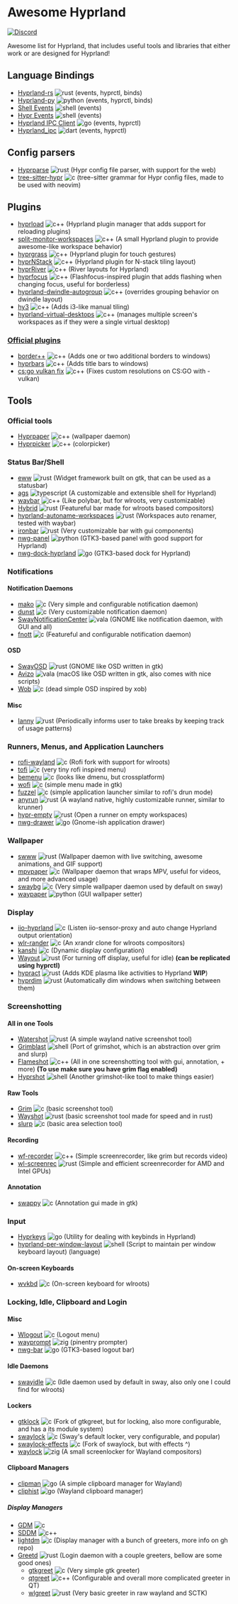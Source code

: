 # Awesome Hyprland

[![Discord](https://img.shields.io/discord/1055990214411169892?label=discord)](https://discord.gg/zzWqvcKRMy)

Awesome list for Hyprland, that includes useful tools and libraries that either work or are designed for Hyprland!

## Language Bindings

- [Hyprland-rs](https://github.com/hyprland-community/hyprland-rs) ![rust][rs] (events, hyprctl, binds)
- [Hyprland-py](https://github.com/hyprland-community/hyprland-py) ![python][py] (events, hyprctl, binds)
- [Shell Events](https://github.com/hyprwm/contrib/tree/main/shellevents) ![shell][sh] (events)
- [Hypr Events](https://github.com/vilari-mickopf/hyprevents) ![shell][sh] (events)
- [Hyprland IPC Client](https://github.com/labi-le/hyprland-ipc-client) ![go][go] (events, hyprctl)
- [Hyprland_ipc](https://github.com/FlafyDev/hyprland_ipc) ![dart][da] (events, hyprctl)

## Config parsers

- [Hyprparse](https://github.com/hyprland-community/hyprparse) ![rust][rs] (Hypr config file parser, with support for the web)
- [tree-sitter-hypr](https://github.com/luckasRanarison/tree-sitter-hypr) ![c][c] (tree-sitter grammar for Hypr config files, made to be used with neovim)

## Plugins

- [hyprload](https://github.com/Duckonaut/hyprload) ![c++][cpp] (Hyprland plugin manager that adds support for reloading plugins)
- [split-monitor-workspaces](https://github.com/Duckonaut/split-monitor-workspaces) ![c++][cpp] (A small Hyprland plugin to provide awesome-like workspace behavior)
- [hyprgrass](https://github.com/horriblename/hyprgrass) ![c++][cpp] (Hyprland plugin for touch gestures)
- [hyprNStack](https://github.com/zakk4223/hyprNStack) ![c++][cpp] (Hyprland plugin for N-stack tiling layout)
- [hyprRiver](https://github.com/zakk4223/hyprRiver) ![c++][cpp] (River layouts for Hyprland)
- [hyprfocus](https://github.com/VortexCoyote/hyprfocus) ![c++][cpp] (Flashfocus-inspired plugin that adds flashing when changing focus, useful for borderless)
- [hyprland-dwindle-autogroup](https://github.com/ItsDrike/hyprland-dwindle-autogroup) ![c++][cpp] (overrides grouping behavior on dwindle layout)
- [hy3](https://github.com/outfoxxed/hy3) ![c++][cpp] (Adds i3-like manual tiling)
- [hyprland-virtual-desktops](https://github.com/levnikmyskin/hyprland-virtual-desktops) ![c++][cpp] (manages multiple screen's workspaces as if they were a single virtual desktop)


### [Official plugins](https://github.com/hyprwm/hyprland-plugins)

- [border++](https://github.com/hyprwm/hyprland-plugins/tree/main/borders-plus-plus) ![c++][cpp] (Adds one or two additional borders to windows)
- [hyprbars](https://github.com/hyprwm/hyprland-plugins/tree/main/hyprbars) ![c++][cpp] (Adds title bars to windows)
- [cs:go vulkan fix](https://github.com/hyprwm/hyprland-plugins/tree/main/csgo-vulkan-fix) ![c++][cpp] (Fixes custom resolutions on CS:GO with -vulkan)

## Tools

### Official tools

- [Hyprpaper](https://github.com/hyprwm/hyprpaper) ![c++][cpp] (wallpaper daemon)
- [Hyprpicker](https://github.com/hyprwm/hyprpicker)  ![c++][cpp] (colorpicker)

### Status Bar/Shell

- [eww](https://github.com/elkowar/eww/) ![rust][rs] (Widget framework built on gtk, that can be used as a statusbar)
- [ags](https://github.com/Aylur/ags/wiki/) ![typescript][ts] (A customizable and extensible shell for Hyprland)
- [waybar](https://github.com/Alexays/Waybar/) ![c++][cpp] (Like polybar, but for wlroots, very customizable)
- [Hybrid](https://github.com/vars1ty/HybridBar) ![rust][rs] (Featureful bar made for wlroots based compositors)
- [hyprland-autoname-workspaces](https://github.com/cyrinux/hyprland-autoname-workspaces) ![rust][rs] (Workspaces auto renamer, tested with waybar)
- [ironbar](https://github.com/JakeStanger/ironbar) ![rust][rs] (Very customizable bar with gui components)
- [nwg-panel](https://github.com/nwg-piotr/nwg-panel) ![python][py] (GTK3-based panel with good support for Hyprland)
- [nwg-dock-hyprland](https://github.com/nwg-piotr/nwg-dock-hyprland) ![go][go] (GTK3-based dock for Hyprland)

### Notifications

#### Notification Daemons

- [mako](https://github.com/emersion/mako) ![c][c] (Very simple and configurable notification daemon)
- [dunst](https://dunst-project.org/) ![c][c] (Very customizable notification daemon)
- [SwayNotificationCenter](https://github.com/ErikReider/SwayNotificationCenter) ![vala][va] (GNOME like notification daemon, with GUI and all)
- [fnott](https://codeberg.org/dnkl/fnott) ![c][c] (Featureful and configurable notification daemon)

#### OSD

- [SwayOSD](https://github.com/ErikReider/SwayOSD) ![rust][rs] (GNOME like OSD written in gtk)
- [Avizo](https://github.com/misterdanb/avizo) ![vala][va] (macOS like OSD written in gtk, also comes with nice scripts)
- [Wob](https://github.com/francma/wob) ![c][c] (dead simple OSD inspired by xob)

#### Misc

- [Ianny](https://github.com/zer0-x/ianny) ![rust][rs] (Periodically informs user to take breaks by keeping track of usage patterns)

### Runners, Menus, and Application Launchers

- [rofi-wayland](https://github.com/lbonn/rofi) ![c][c] (Rofi fork with support for wlroots)
- [tofi](https://github.com/philj56/tofi) ![c][c] (very tiny rofi inspired menu)
- [bemenu](https://github.com/Cloudef/bemenu) ![c][c] (looks like dmenu, but crossplatform)
- [wofi](https://hg.sr.ht/~scoopta/wofi) ![c][c] (simple menu made in gtk)
- [fuzzel](https://codeberg.org/dnkl/fuzzel) ![c][c] (simple application launcher similar to rofi's drun mode)
- [anyrun](https://github.com/Kirottu/anyrun) ![rust][rs] (A wayland native, highly customizable runner, similar to krunner)
- [hypr-empty](https://github.com/nate-sys/hypr-empty) ![rust][rs] (Open a runner on empty workspaces)
- [nwg-drawer](https://github.com/nwg-piotr/nwg-drawer) ![go][go] (Gnome-ish application drawer)

### Wallpaper

- [swww](https://github.com/Horus645/swww) ![rust][rs] (Wallpaper daemon with live switching, awesome animations, and GIF support)
- [mpvpaper](https://github.com/GhostNaN/mpvpaper) ![c][c] (Wallpaper daemon that wraps MPV, useful for videos, and more advanced usage)
- [swaybg](https://github.com/swaywm/swaybg) ![c][c] (Very simple wallpaper daemon used by default on sway)
- [waypaper](https://github.com/anufrievroman/waypaper) ![python][py] (GUI wallpaper setter)

### Display

- [iio-hyprland](https://github.com/JeanSchoeller/iio-hyprland) ![c][c] (Listen iio-sensor-proxy and auto change Hyprland output orientation)
- [wlr-rander](https://sr.ht/~emersion/wlr-randr/) ![c][c] (An xrandr clone for wlroots compositors)
- [kanshi](https://git.sr.ht/~emersion/kanshi) ![c][c] (Dynamic display configuration)
- [Wayout](https://git.sr.ht/~shinyzenith/wayout) ![rust][rs] (For turning off display, useful for idle) **(can be replicated using hyprctl)**
- [hypract](https://github.com/hyprland-community/hypract) ![rust][rs] (Adds KDE plasma like activities to Hyprland **WIP**)
- [hyprdim](https://github.com/donovanglover/hyprdim) ![rust][rs] (Automatically dim windows when switching between them)

### Screenshotting

#### All in one Tools

- [Watershot](https://github.com/Kirottu/watershot) ![rust][rs] (A simple wayland native screenshot tool)
- [Grimblast](https://github.com/hyprwm/contrib/tree/main/grimblast) ![shell][sh] (Port of grimshot, which is an abstraction over grim and slurp)
- [Flameshot](https://github.com/flameshot-org/flameshot) ![c++][cpp] (All in one screenshotting tool with gui, annotation, + more) **(To use make sure you have grim flag enabled)**
- [Hyprshot](https://github.com/Gustash/Hyprshot) ![shell][sh] (Another grimshot-like tool to make things easier)

#### Raw Tools

- [Grim](https://github.com/emersion/grim) ![c][c] (basic screenshot tool)
- [Wayshot](https://git.sr.ht/~shinyzenith/wayshot) ![rust][rs] (basic screenshot tool made for speed and in rust)
- [slurp](https://github.com/emersion/slurp) ![c][c] (basic area selection tool)

#### Recording

- [wf-recorder](https://github.com/ammen99/wf-recorder) ![c++][cpp] (Simple screenrecorder, like grim but records video)
- [wl-screenrec](https://github.com/russelltg/wl-screenrec) ![rust][rs] (Simple and efficient screenrecorder for AMD and Intel GPUs)

#### Annotation

- [swappy](https://github.com/jtheoof/swappy) ![c][c] (Annotation gui made in gtk)

### Input

- [Hyprkeys](https://github.com/hyprland-community/Hyprkeys) ![go][go] (Utility for dealing with keybinds in Hyprland)
- [hyprland-per-window-layout](https://github.com/MahouShoujoMivutilde/hyprland-per-window-layout) ![shell][sh] (Script to maintain per window keyboard layout) (language)

#### On-screen Keyboards

- [wvkbd](https://github.com/jjsullivan5196/wvkbd) ![c][c] (On-screen keyboard for wlroots)

### Locking, Idle, Clipboard and Login

#### Misc

- [Wlogout](https://github.com/ArtsyMacaw/wlogout) ![c][c] (Logout menu)
- [wayprompt](https://git.sr.ht/~leon_plickat/wayprompt) ![zig][z] (pinentry prompter)
- [nwg-bar](https://github.com/nwg-piotr/nwg-bar) ![go][go] (GTK3-based logout bar)

#### Idle Daemons

- [swayidle](https://github.com/swaywm/swayidle) ![c][c] (Idle daemon used by default in sway, also only one I could find for wlroots)

#### Lockers

- [gtklock](https://github.com/jovanlanik/gtklock) ![c][c] (Fork of gtkgreet, but for locking, also more configurable, and has a its module system)
- [swaylock](https://github.com/swaywm/swaylock) ![c][c] (Sway's default locker, very configurable, and popular)
- [swaylock-effects](https://github.com/mortie/swaylock-effects) ![c][c] (Fork of swaylock, but with effects ^)
- [waylock](https://github.com/ifreund/waylock) ![zig][z] (A small screenlocker for Wayland compositors)

#### Clipboard Managers

- [clipman](https://github.com/yory8/clipman) ![go][go] (A simple clipboard manager for Wayland) 
- [cliphist](https://github.com/sentriz/cliphist) ![go][go] (Wayland clipboard manager)

##### Display Managers

- [GDM](https://wiki.gnome.org/Projects/GDM) ![c][c]
- [SDDM](https://github.com/sddm/sddm) ![c++][cpp]
- [lightdm](https://github.com/canonical/lightdm) ![c][c] (Display manager with a bunch of greeters, more info on gh repo)
- [Greetd](https://sr.ht/~kennylevinsen/greetd/) ![rust][rs] (Login daemon with a couple greeters, bellow are some good ones)
  - [gtkgreet](https://git.sr.ht/~kennylevinsen/gtkgreet) ![c][c] (Very simple gtk greeter)
  - [qtgreet](https://gitlab.com/marcusbritanicus/QtGreet) ![c++][cpp] (Configurable and overall more complicated greeter in QT)
  - [wlgreet](https://git.sr.ht/~kennylevinsen/wlgreet) ![rust][rs] (Very basic greeter in raw wayland and SCTK)

<!-- Links -->

<!-- Languages -->
<!-- Rust -->
[rs]: https://img.shields.io/badge/-rust-orange
<!-- Shell/Bash -->
[sh]: https://img.shields.io/badge/-shell-green
<!-- Golang -->
[go]: https://img.shields.io/badge/-go-68D7E2
<!-- C++ -->
[cpp]: https://img.shields.io/badge/-c%2B%2B-red
<!-- C -->
[c]: https://img.shields.io/badge/-c-lightgrey
<!-- Zig -->
[z]: https://img.shields.io/badge/-zig-yellow
<!-- Vala -->
[va]: https://img.shields.io/badge/-vala-blueviolet
<!-- Dart -->
[da]: https://img.shields.io/badge/-dart-02D3B3
<!-- Python -->
[py]: https://img.shields.io/badge/-python-blue
<!-- TypeScript -->
[ts]: https://img.shields.io/badge/-TS-007BCD

